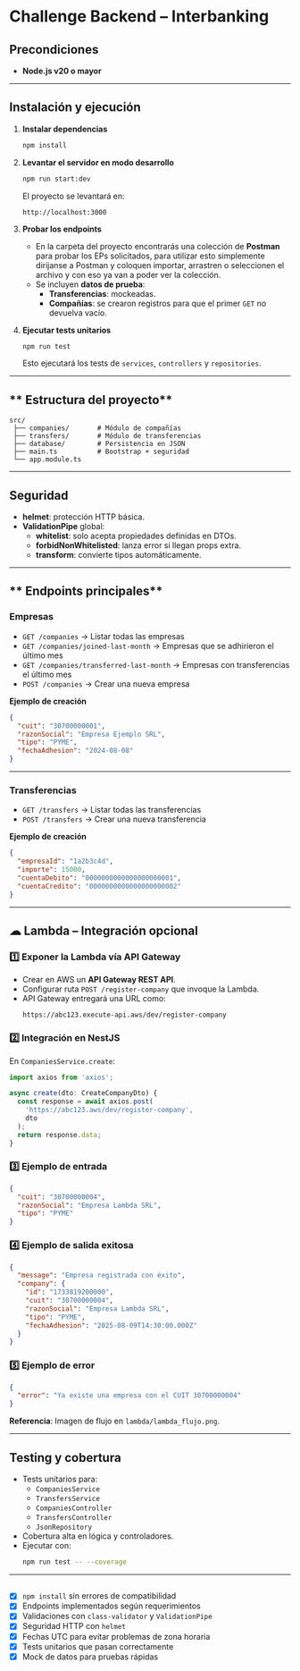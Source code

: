 # **Challenge Backend – Interbanking**

## **Precondiciones**
- **Node.js v20 o mayor**
---

## **Instalación y ejecución**

1. **Instalar dependencias**
   ```bash
   npm install
   ```

2. **Levantar el servidor en modo desarrollo**
   ```bash
   npm run start:dev
   ```
   El proyecto se levantará en:  
   ```
   http://localhost:3000
   ```

3. **Probar los endpoints**
   - En la carpeta del proyecto encontrarás una colección de **Postman** para probar los EPs solicitados, para utilizar esto simplemente dirijanse a Postman y coloquen importar, arrastren o seleccionen el archivo y con eso ya van a poder ver la colección.
   - Se incluyen **datos de prueba**:
     - **Transferencias**: mockeadas.
     - **Compañías**: se crearon registros para que el primer `GET` no devuelva vacío.

4. **Ejecutar tests unitarios**
   ```bash
   npm run test
   ```
   Esto ejecutará los tests de `services`, `controllers` y `repositories`.

---

## ** Estructura del proyecto**
```
src/
 ├── companies/       # Módulo de compañías
 ├── transfers/       # Módulo de transferencias
 ├── database/        # Persistencia en JSON
 ├── main.ts          # Bootstrap + seguridad
 └── app.module.ts
```

---

## **Seguridad**
- **helmet**: protección HTTP básica.
- **ValidationPipe** global:
  - **whitelist**: solo acepta propiedades definidas en DTOs.
  - **forbidNonWhitelisted**: lanza error si llegan props extra.
  - **transform**: convierte tipos automáticamente.

---

## ** Endpoints principales**
### **Empresas**
- `GET /companies` → Listar todas las empresas
- `GET /companies/joined-last-month` → Empresas que se adhirieron el último mes
- `GET /companies/transferred-last-month` → Empresas con transferencias el último mes
- `POST /companies` → Crear una nueva empresa

**Ejemplo de creación**
```json
{
  "cuit": "30700000001",
  "razonSocial": "Empresa Ejemplo SRL",
  "tipo": "PYME",
  "fechaAdhesion": "2024-08-08"
}
```

---

### **Transferencias**
- `GET /transfers` → Listar todas las transferencias
- `POST /transfers` → Crear una nueva transferencia

**Ejemplo de creación**
```json
{
  "empresaId": "1a2b3c4d",
  "importe": 15000,
  "cuentaDebito": "0000000000000000000001",
  "cuentaCredito": "0000000000000000000002"
}
```

---

## **☁ Lambda – Integración opcional**
### 1️⃣ Exponer la Lambda vía API Gateway
- Crear en AWS un **API Gateway REST API**.
- Configurar ruta `POST /register-company` que invoque la Lambda.
- API Gateway entregará una URL como:
  ```
  https://abc123.execute-api.aws/dev/register-company
  ```

### 2️⃣ Integración en NestJS
En `CompaniesService.create`:
```ts
import axios from 'axios';

async create(dto: CreateCompanyDto) {
  const response = await axios.post(
    'https://abc123.aws/dev/register-company',
    dto
  );
  return response.data;
}
```

### 3️⃣ Ejemplo de entrada
```json
{
  "cuit": "30700000004",
  "razonSocial": "Empresa Lambda SRL",
  "tipo": "PYME"
}
```

### 4️⃣ Ejemplo de salida exitosa
```json
{
  "message": "Empresa registrada con éxito",
  "company": {
    "id": "1733819200000",
    "cuit": "30700000004",
    "razonSocial": "Empresa Lambda SRL",
    "tipo": "PYME",
    "fechaAdhesion": "2025-08-09T14:30:00.000Z"
  }
}
```

### 5️⃣ Ejemplo de error
```json
{
  "error": "Ya existe una empresa con el CUIT 30700000004"
}
```

**Referencia**: Imagen de flujo en `lambda/lambda_flujo.png`.

---

## **Testing y cobertura**
- Tests unitarios para:
  - `CompaniesService`
  - `TransfersService`
  - `CompaniesController`
  - `TransfersController`
  - `JsonRepository`
- Cobertura alta en lógica y controladores.
- Ejecutar con:
  ```bash
  npm run test -- --coverage
  ```

---

##
- [x] `npm install` sin errores de compatibilidad
- [x] Endpoints implementados según requerimientos
- [x] Validaciones con `class-validator` y `ValidationPipe`
- [x] Seguridad HTTP con `helmet`
- [x] Fechas UTC para evitar problemas de zona horaria
- [x] Tests unitarios que pasan correctamente
- [x] Mock de datos para pruebas rápidas
